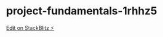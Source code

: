 # project-fundamentals-1rhhz5

[Edit on StackBlitz ⚡️](https://stackblitz.com/edit/project-fundamentals-1rhhz5)
